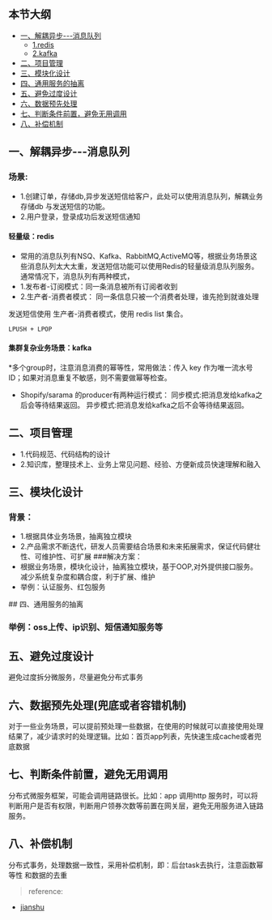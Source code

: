 ## 本节大纲
* [一、解耦异步---消息队列](#1)
     * [1.redis](#11)
     * [2.kafka](#12)
* [二、项目管理](#2)
* [三、模块化设计](#3)     
* [四、通用服务的抽离](#4)
* [五、避免过度设计](#5)
* [六、数据预先处理](#6)
* [七、判断条件前置，避免无用调用](#7)
* [八、补偿机制](#8)

## <span id="1"> 一、解耦异步---消息队列</span>

### 场景:
* 1.创建订单，存储db,异步发送短信给客户，此处可以使用消息队列，解耦业务存储db 与发送短信的功能。
* 2.用户登录，登录成功后发送短信通知

#### <span id="11">轻量级：redis</span>
* 常用的消息队列有NSQ、Kafka、RabbitMQ,ActiveMQ等，根据业务场景这些消息队列太大太重，发送短信功能可以使用Redis的轻量级消息队列服务。 
通常情况下，消息队列有两种模式，
* 1.发布者-订阅模式：同一条消息被所有订阅者收到
* 2.生产者-消费者模式： 同一条信息只被一个消费者处理，谁先抢到就谁处理
  
发送短信使用 生产者-消费者模式，使用 redis list 集合。

~~~
LPUSH + LPOP 
~~~

#### <span id="12">集群复杂业务场景：kafka</span>

*多个group时，注意消息消费的幂等性，常用做法：传入 key 作为唯一流水号ID；如果对消息重复不敏感，则不需要做幂等检查。
* Shopify/sarama 的producer有两种运行模式：
同步模式:把消息发给kafka之后会等待结果返回。
异步模式:把消息发给kafka之后不会等待结果返回。

## <span id="2"> 二、项目管理</span>

* 1.代码规范、代码结构的设计
* 2.知识库，整理技术上、业务上常见问题、经验、方便新成员快速理解和融入


## <span id="3"> 三、模块化设计</span>

### 背景：
* 1.根据具体业务场景，抽离独立模块
* 2.产品需求不断迭代，研发人员需要结合场景和未来拓展需求，保证代码健壮性、可维护性、可扩展
###解决方案：
* 根据业务场景，模块化设计，抽离独立模块，基于OOP,对外提供接口服务。减少系统复杂度和耦合度，利于扩展、维护
* 举例：认证服务、红包服务


##<span id="4"> 四、通用服务的抽离</span>

### 举例：oss上传、ip识别、短信通知服务等

## <span id="5"> 五、避免过度设计</span>
避免过度拆分微服务，尽量避免分布式事务

## <span id="6"> 六、数据预先处理(兜底或者容错机制)</span>
对于一些业务场景，可以提前预处理一些数据，在使用的时候就可以直接使用处理结果了，减少请求时的处理逻辑。比如：首页app列表，先快速生成cache或者兜底数据


## <span id="7">七、判断条件前置，避免无用调用</span>
分布式微服务框架，可能会调用链路很长。比如：app 调用http 服务时，可以将判断用户是否有权限，判断用户领券次数等前置在网关层，避免无用服务进入链路服务。

##  <span id="8">八、补偿机制</span>
 分布式事务，处理数据一致性，采用补偿机制，即：后台task去执行，注意函数幂等性 和数据的去重
 


> reference:
* [jianshu](https://www.jianshu.com/p/51f2e29e4871)

